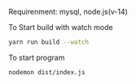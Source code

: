 Requirenment: mysql, node.js(v-14)

To Start build with watch mode

```bash
yarn run build --watch
```

To start program

```bash
nodemon dist/index.js
```
